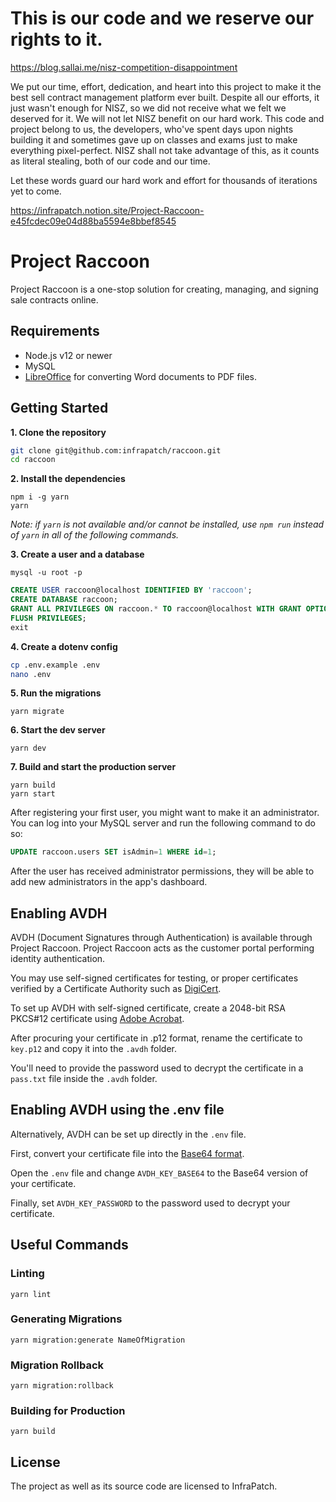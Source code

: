 # This is our code and we reserve our rights to it.

https://blog.sallai.me/nisz-competition-disappointment

We put our time, effort, dedication, and heart into this project to make it the
best sell contract management platform ever built. Despite all our efforts, it
just wasn't enough for NISZ, so we did not receive what we felt we deserved for
it. We will not let NISZ benefit on our hard work. This code and project belong
to us, the developers, who've spent days upon nights building it and sometimes
gave up on classes and exams just to make everything pixel-perfect. NISZ shall
not take advantage of this, as it counts as literal stealing, both of our code
and our time.

Let these words guard our hard work and effort for thousands of iterations yet
to come.

https://infrapatch.notion.site/Project-Raccoon-e45fcdec09e04d88ba5594e8bbef8545

# Project Raccoon

Project Raccoon is a one-stop solution for creating, managing, and signing sale
contracts online.

## Requirements

- Node.js v12 or newer
- MySQL
- [LibreOffice](https://libreoffice.org/download/download) for converting Word documents to
PDF files.

## Getting Started

**1. Clone the repository**

```sh
git clone git@github.com:infrapatch/raccoon.git
cd raccoon
```

**2. Install the dependencies**

```
npm i -g yarn
yarn
```

*Note: if `yarn` is not available and/or cannot be installed, use `npm run`
instead of `yarn` in all of the following commands.*

**3. Create a user and a database**

```
mysql -u root -p
```

```sql
CREATE USER raccoon@localhost IDENTIFIED BY 'raccoon';
CREATE DATABASE raccoon;
GRANT ALL PRIVILEGES ON raccoon.* TO raccoon@localhost WITH GRANT OPTION;
FLUSH PRIVILEGES;
exit
```

**4. Create a dotenv config**

```sh
cp .env.example .env
nano .env
```

**5. Run the migrations**

```
yarn migrate
```

**6. Start the dev server**

```
yarn dev
```

**7. Build and start the production server**

```
yarn build
yarn start
```

After registering your first user, you might want to make it an administrator.
You can log into your MySQL server and run the following command to do so:

```sql
UPDATE raccoon.users SET isAdmin=1 WHERE id=1;
```

After the user has received administrator permissions, they will be able to add
new administrators in the app's dashboard.

## Enabling AVDH

AVDH (Document Signatures through Authentication) is available through Project Raccoon. Project Raccoon acts as the customer portal performing identity authentication.

You may use self-signed certificates for testing, or proper certificates verified by a Certificate Authority such as [DigiCert](https://www.digicert.com).

To set up AVDH with self-signed certificate, create a 2048-bit RSA PKCS#12 certificate using [Adobe Acrobat](https://www.adobepress.com/articles/article.asp?p=1708161&seqNum=4).

After procuring your certificate in .p12 format, rename the certificate to `key.p12` and copy it into the `.avdh` folder.

You'll need to provide the password used to decrypt the certificate in a `pass.txt` file inside the `.avdh` folder.

## Enabling AVDH using the .env file

Alternatively, AVDH can be set up directly in the `.env` file.

First, convert your certificate file into the [Base64 format](https://opinionatedgeek.com/Codecs/Base64Encoder).

Open the `.env` file and change `AVDH_KEY_BASE64` to the Base64 version of your certificate.

Finally, set `AVDH_KEY_PASSWORD` to the password used to decrypt your certificate.

## Useful Commands

### Linting

```
yarn lint
```

### Generating Migrations

```
yarn migration:generate NameOfMigration
```

### Migration Rollback

```
yarn migration:rollback
```

### Building for Production

```
yarn build
```

## License

The project as well as its source code are licensed to InfraPatch.
